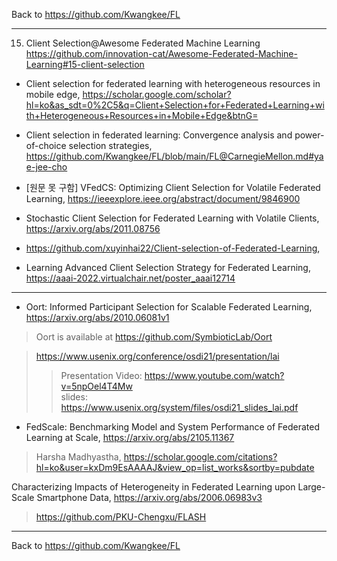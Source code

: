 Back to https://github.com/Kwangkee/FL
***

15. Client Selection@Awesome Federated Machine Learning
https://github.com/innovation-cat/Awesome-Federated-Machine-Learning#15-client-selection

- Client selection for federated learning with heterogeneous resources in mobile edge, https://scholar.google.com/scholar?hl=ko&as_sdt=0%2C5&q=Client+Selection+for+Federated+Learning+with+Heterogeneous+Resources+in+Mobile+Edge&btnG=

- Client selection in federated learning: Convergence analysis and power-of-choice selection strategies, https://github.com/Kwangkee/FL/blob/main/FL@CarnegieMellon.md#yae-jee-cho

- [원문 못 구함] VFedCS: Optimizing Client Selection for Volatile Federated Learning, https://ieeexplore.ieee.org/abstract/document/9846900

- Stochastic Client Selection for Federated Learning with Volatile Clients, https://arxiv.org/abs/2011.08756  
- https://github.com/xuyinhai22/Client-selection-of-Federated-Learning,  
- Learning Advanced Client Selection Strategy for Federated Learning, https://aaai-2022.virtualchair.net/poster_aaai12714


***

- Oort: Informed Participant Selection for Scalable Federated Learning, https://arxiv.org/abs/2010.06081v1
>Oort is available at https://github.com/SymbioticLab/Oort

>https://www.usenix.org/conference/osdi21/presentation/lai     
>>Presentation Video: https://www.youtube.com/watch?v=5npOel4T4Mw  
>>slides: https://www.usenix.org/system/files/osdi21_slides_lai.pdf  

- FedScale: Benchmarking Model and System Performance of Federated Learning at Scale, https://arxiv.org/abs/2105.11367
> Harsha Madhyastha, https://scholar.google.com/citations?hl=ko&user=kxDm9EsAAAAJ&view_op=list_works&sortby=pubdate 

Characterizing Impacts of Heterogeneity in Federated Learning upon Large-Scale Smartphone Data, https://arxiv.org/abs/2006.06983v3
>https://github.com/PKU-Chengxu/FLASH  


***
Back to https://github.com/Kwangkee/FL

